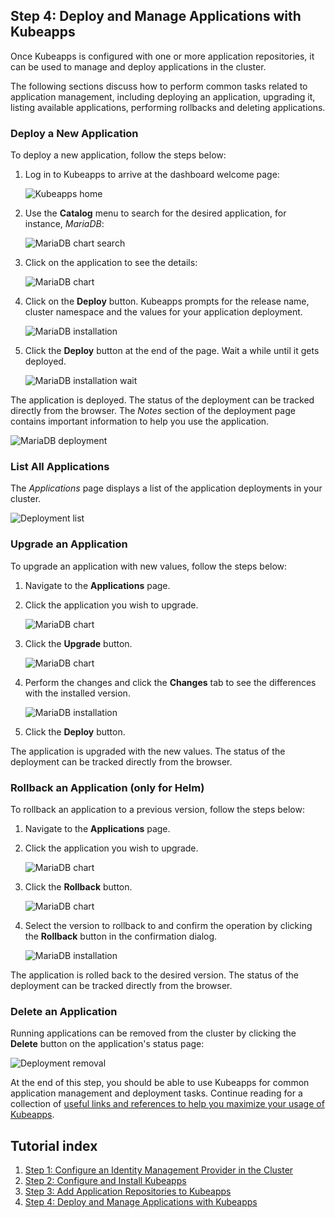 ## Step 4: Deploy and Manage Applications with Kubeapps

Once Kubeapps is configured with one or more application repositories, it can be used to manage and deploy applications in the cluster.

The following sections discuss how to perform common tasks related to application management, including deploying an application, upgrading it, listing available applications, performing rollbacks and deleting applications.

### Deploy a New Application

To deploy a new application, follow the steps below:

1. Log in to Kubeapps to arrive at the dashboard welcome page:

   ![Kubeapps home](../../img/kubeapps-on-tkg/kubeapps-applications-empty.png)

2. Use the **Catalog** menu to search for the desired application, for instance, _MariaDB_:

   ![MariaDB chart search](../../img/kubeapps-on-tkg/kubeapps-catalog-search.png)

3. Click on the application to see the details:

   ![MariaDB chart](../../img/kubeapps-on-tkg/kubeapps-chart-mariadb.png)

4. Click on the **Deploy** button. Kubeapps prompts for the release name, cluster namespace and the values for your application deployment.

   ![MariaDB installation](../../img/kubeapps-on-tkg/kubeapps-chart-mariadb-deploy.png)

5. Click the **Deploy** button at the end of the page. Wait a while until it gets deployed.

   ![MariaDB installation wait](../../img/kubeapps-on-tkg/kubeapps-chart-mariadb-wait.png)

The application is deployed. The status of the deployment can be tracked directly from the browser. The _Notes_ section of the deployment page contains important information to help you use the application.

![MariaDB deployment](../../img/kubeapps-on-tkg/kubeapps-chart-mariadb-deployed.png)

### List All Applications

The _Applications_ page displays a list of the application deployments in your cluster.

![Deployment list](../../img/kubeapps-on-tkg/kubeapps-applications-one.png)

### Upgrade an Application

To upgrade an application with new values, follow the steps below:

1. Navigate to the **Applications** page.
2. Click the application you wish to upgrade.

   ![MariaDB chart](../../img/kubeapps-on-tkg/kubeapps-chart-mariadb-deployed.png)

3. Click the **Upgrade** button.

   ![MariaDB chart](../../img/kubeapps-on-tkg/kubeapps-chart-mariadb-deployed.png)

4. Perform the changes and click the **Changes** tab to see the differences with the installed version.

   ![MariaDB installation](../../img/kubeapps-on-tkg/kubeapps-chart-mariadb-upgrade.png)

5. Click the **Deploy** button.

The application is upgraded with the new values. The status of the deployment can be tracked directly from the browser.

### Rollback an Application (only for Helm)

To rollback an application to a previous version, follow the steps below:

1. Navigate to the **Applications** page.
2. Click the application you wish to upgrade.

   ![MariaDB chart](../../img/kubeapps-on-tkg/kubeapps-chart-mariadb-deployed.png)

3. Click the **Rollback** button.

   ![MariaDB chart](../../img/kubeapps-on-tkg/kubeapps-chart-mariadb-deployed.png)

4. Select the version to rollback to and confirm the operation by clicking the **Rollback** button in the confirmation dialog.

   ![MariaDB installation](../../img/kubeapps-on-tkg/kubeapps-chart-mariadb-rollback.png)

The application is rolled back to the desired version. The status of the deployment can be tracked directly from the browser.

### Delete an Application

Running applications can be removed from the cluster by clicking the **Delete** button on the application's status page:

![Deployment removal](../../img/kubeapps-on-tkg/kubeapps-chart-mariadb-delete.png)

At the end of this step, you should be able to use Kubeapps for common application management and deployment tasks. Continue reading for a collection of [useful links and references to help you maximize your usage of Kubeapps](./conclusion.md).

## Tutorial index

1. [Step 1: Configure an Identity Management Provider in the Cluster](./step-1.md)
2. [Step 2: Configure and Install Kubeapps](./step-2.md)
3. [Step 3: Add Application Repositories to Kubeapps](./step-3.md)
4. [Step 4: Deploy and Manage Applications with Kubeapps](./step-4.md)
